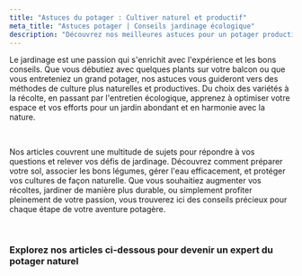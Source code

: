 ```yaml
---
title: "Astuces du potager : Cultiver naturel et productif"
meta_title: "Astuces potager | Conseils jardinage écologique"
description: "Découvrez nos meilleures astuces pour un potager productif et écologique. Conseils pratiques sur la culture, l'entretien et la récolte pour tous les jardiniers."
---
```


Le jardinage est une passion qui s'enrichit avec l'expérience et les bons conseils. Que vous débutiez avec quelques plants sur votre balcon ou que vous entreteniez un grand potager, nos astuces vous guideront vers des méthodes de culture plus naturelles et productives. Du choix des variétés à la récolte, en passant par l'entretien écologique, apprenez à optimiser votre espace et vos efforts pour un jardin abondant et en harmonie avec la nature.

<br/>

Nos articles couvrent une multitude de sujets pour répondre à vos questions et relever vos défis de jardinage. Découvrez comment préparer votre sol, associer les bons légumes, gérer l'eau efficacement, et protéger vos cultures de façon naturelle. Que vous souhaitiez augmenter vos récoltes, jardiner de manière plus durable, ou simplement profiter pleinement de votre passion, vous trouverez ici des conseils précieux pour chaque étape de votre aventure potagère.

<br/>

### Explorez nos articles ci-dessous pour devenir un expert du potager naturel

<br/>